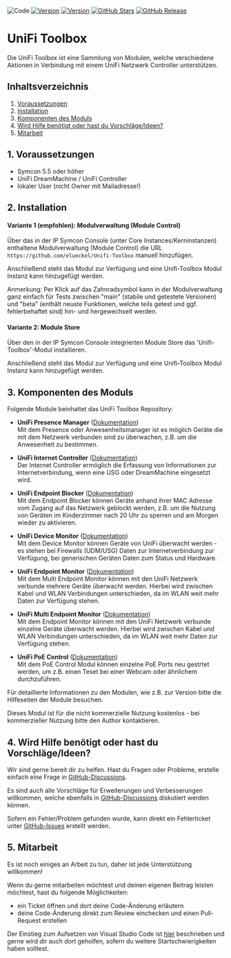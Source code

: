 ![Code](https://img.shields.io/badge/Code-PHP-blue.svg)
[![Version](https://img.shields.io/badge/Symcon-PHPModul-red.svg)](https://www.symcon.de/service/dokumentation/entwicklerbereich/sdk-tools/sdk-php/)
[![Version](https://img.shields.io/badge/Symcon%20Version-5.5%20%3C-green.svg)](https://www.symcon.de/service/dokumentation/installation/migrationen/)
[![GitHub Stars](https://img.shields.io/github/stars/elueckel/Unifi-Toolbox.svg?logo=github)](https://github.com/elueckel/Unifi-Toolbox/stargazers)
[![GitHub Release](https://img.shields.io/github/v/release/elueckel/Unifi-Toolbox.svg?logo=github)](https://github.com/elueckel/Unifi-Toolbox/releases)

# UniFi Toolbox

Die UniFi Toolbox ist eine Sammlung von Modulen, welche verschiedene Aktionen in Verbindung mit einem UniFi Netzwerk Controller unterstützen. 

## Inhaltsverzeichnis

1. [Voraussetzungen](#1-voraussetzungen)
2. [Installation](#2-installation)
3. [Komponenten des Moduls](#3-komponenten-des-moduls)
4. [Wird Hilfe benötigt oder hast du Vorschläge/Ideen?](#4-wird-hilfe-benötigt-oder-hast-du-vorschlägeideen)
5. [Mitarbeit](#5-mitarbeit)


## 1. Voraussetzungen

* Symcon 5.5 oder höher
* UniFi DreamMachine / UniFi Controller
* lokaler User (nicht Owner mit Mailadresse!)


## 2. Installation

#### Variante 1 (empfohlen): Modulverwaltung (Module Control)

Über das in der IP Symcon Console (unter Core Instances/Kerninstanzen) enthaltene Modulverwaltung (Module Control) die URL `https://github.com/elueckel/Unifi-Toolbox` manuell hinzufügen.

Anschließend steht das Modul zur Verfügung und eine Unifi-Toolbox Modul Instanz kann hinzugefügt werden.

Anmerkung: Per Klick auf das Zahnradsymbol kann in der Modulverwaltung ganz einfach für Tests zwischen "main" (stabile und getestete Versionen) und "beta" (enthält neuste Funktionen, welche teils getest und ggf. fehlerbehaftet sind) hin- und hergewechselt werden.


#### Variante 2: Module Store

Über den in der IP Symcon Console integrierten Module Store das 'Unifi-Toolbox'-Modul installieren.

Anschließend steht das Modul zur Verfügung und eine Unifi-Toolbox Modul Instanz kann hinzugefügt werden.


## 3. Komponenten des Moduls

Folgende Module beinhaltet das UniFi Toolbox Repository:

- __UniFi Presence Manager__ ([Dokumentation](UniFi%20Presence%20Manager))  
	Mit dem Presence oder Anwesenheitsmanager ist es möglich Geräte die mit dem Netzwerk verbunden sind zu überwachen, z.B. um die Anwesenheit zu bestimmen.

- __UniFi Internet Controller__ ([Dokumentation](UniFi%20Internet%20Controller))  
	Der Internet Controller ermöglich die Erfassung von Informationen zur Internetverbindung, wenn eine USG oder DreamMachine eingesetzt wird.
	
- __UniFi Endpoint Blocker__ ([Dokumentation](UniFi%20Endpoint%20Blocker))  
	Mit dem Endpoint Blocker können Geräte anhand ihrer MAC Adresse vom Zugang auf das Netzwerk geblockt werden, z.B. um die Nutzung von Geräten im Kinderzimmer nach 20 Uhr zu sperren und am Morgen wieder zu aktivieren.

- __UniFi Device Monitor__ ([Dokumentation](UniFi%20Device%20Monitor))  
	Mit dem Device Monitor können Geräte von UniFi überwacht werden - es stehen bei Firewalls (UDM/USG) Daten zur Internetverbindung zur Verfügung, bei generischen Geräten Daten zum Status und Hardware.

- __UniFi Endpoint Monitor__ ([Dokumentation](UniFi%20Endpoint%20Monitor))  
	Mit dem Multi Endpoint Monitor können mit den UniFi Netzwerk verbunde mehrere Geräte überwacht werden. Hierbei wird zwischen Kabel und WLAN Verbindungen unterschieden, da im WLAN weit mehr Daten zur Verfügung stehen. 

- __UniFi Multi Endpoint Monitor__ ([Dokumentation](UniFi%20Multi%20Endpoint%20Monitor))  
	Mit dem Endpoint Monitor können mit den UniFi Netzwerk verbunde einzelne Geräte überwacht werden. Hierbei wird zwischen Kabel und WLAN Verbindungen unterschieden, da im WLAN weit mehr Daten zur Verfügung stehen. 

- __UniFi PoE Control__ ([Dokumentation](UniFi%20PoE%20Control))  
	Mit dem PoE Control Modul können einzelne PoE Ports neu gestrtet werden, um z.B. einen Teset bei einer Webcam oder ähnlichem durchzuführen. 

Für detaillierte Informationen zu den Modulen, wie z.B. zur Version bitte die Hilfeseiten der Module besuchen. 

Dieses Modul ist für die nicht kommerzielle Nutzung kostenlos - bei kommerzieller Nutzung bitte den Author kontaktieren. 


## 4. Wird Hilfe benötigt oder hast du Vorschläge/Ideen?

Wir sind gerne bereit dir zu helfen. Hast du Fragen oder Probleme, erstelle einfach eine Frage in [GitHub-Discussions](https://github.com/elueckel/Unifi-Toolbox/discussions).

Es sind auch alle Vorschläge für Erweiterungen und Verbesserungen willkommen, welche ebenfalls in [GitHub-Discussions](https://github.com/elueckel/Unifi-Toolbox/discussions) diskutiert werden können.

Sofern ein Fehler/Problem gefunden wurde, kann direkt ein Fehlerticket unter [GitHub-Issues](https://github.com/elueckel/Unifi-Toolbox/issues) erstellt werden.


## 5. Mitarbeit

Es ist noch einiges an Arbeit zu tun, daher ist jede Unterstützung willkommen!

Wenn du gerne mitarbeiten möchtest und deinen eigenen Beitrag leisten möchtest, hast du folgende Möglichkeiten:
- ein Ticket öffnen und dort deine Code-Änderung erläutern
- deine Code-Änderung direkt zum Review einchecken und einen Pull-Request erstellen

Der Einstieg zum Aufsetzen von Visual Studio Code ist [hier](https://github.com/elueckel/Unifi-Toolbox/discussions/42) beschrieben und gerne wird dir auch dort geholfen, sofern du weitere Startschwierigkeiten haben solltest.
